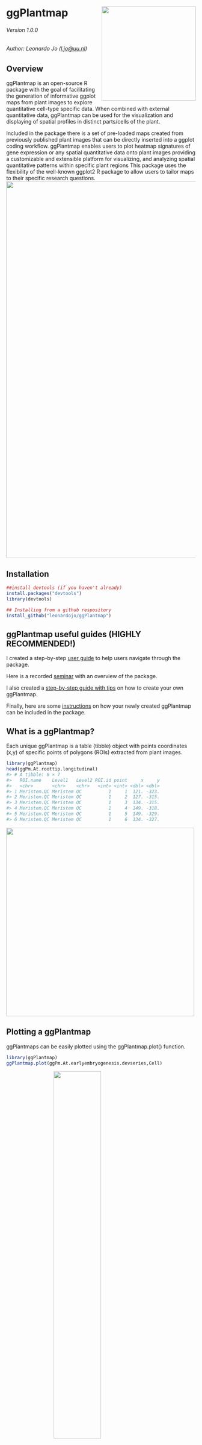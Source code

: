
# ggPlantmap <img src="man/figures/hex.png" align="right" height="250"/>

###### Version 1.0.0

###### Author: Leonardo Jo (<l.jo@uu.nl>)

<!-- badges: start -->
<!-- badges: end -->

## Overview

ggPlantmap is an open-source R package with the goal of facilitating the
generation of informative ggplot maps from plant images to explore
quantitative cell-type specific data. When combined with external
quantitative data, ggPlantmap can be used for the visualization and
displaying of spatial profiles in distinct parts/cells of the plant.

Included in the package there is a set of pre-loaded maps created from
previously published plant images that can be directly inserted into a
ggplot coding workflow. ggPlantmap enables users to plot heatmap
signatures of gene expression or any spatial quantitative data onto
plant images providing a customizable and extensible platform for
visualizing, and analyzing spatial quantitative patterns within specific
plant regions This package uses the flexibility of the well-known
ggplot2 R package to allow users to tailor maps to their specific
research questions.
<img src="man/figures/ggPlantmap.example.jpg" align="center" width="1000"/>

## Installation

``` r
##install devtools (if you haven't already)
install.packages("devtools")
library(devtools)

## Installing from a github respository
install_github("leonardojo/ggPlantmap")
```

## ggPlantmap useful guides (HIGHLY RECOMMENDED!)

I created a step-by-step [user
guide](https://github.com/leonardojo/ggPlantmap/blob/main/ggPlantmap.userguide.md)
to help users navigate through the package.

Here is a recorded
[seminar](https://www.youtube.com/watch?v=TD5m5-CbWTw&t=1402s) with an
overview of the package.

I also created a [step-by-step guide with
tips](https://github.com/leonardojo/ggPlantmap/blob/main/TutorialforXMLfile.pdf)
on how to create your own ggPlantmap.

Finally, here are some
[instructions](https://github.com/leonardojo/ggPlantmap/blob/main/contributetoggPlantmap.md)
on how your newly created ggPlantmap can be included in the package.

## What is a ggPlantmap?

Each unique ggPlantmap is a table (tibble) object with points
coordinates (x,y) of specific points of polygons (ROIs) extracted from
plant images.

``` r
library(ggPlantmap)
head(ggPm.At.roottip.longitudinal)
#> # A tibble: 6 × 7
#>   ROI.name    Level1   Level2 ROI.id point     x     y
#>   <chr>       <chr>    <chr>   <int> <int> <dbl> <dbl>
#> 1 Meristem.QC Meristem QC          1     1  121. -323.
#> 2 Meristem.QC Meristem QC          1     2  127. -315.
#> 3 Meristem.QC Meristem QC          1     3  134. -315.
#> 4 Meristem.QC Meristem QC          1     4  149. -318.
#> 5 Meristem.QC Meristem QC          1     5  149. -329.
#> 6 Meristem.QC Meristem QC          1     6  134. -327.
```

<img src="man/figures/guide/Slide6.JPG" align="center" height="500"/>

## Plotting a ggPlantmap

ggPlantmaps can be easily plotted using the ggPlantmap.plot() function.

``` r
library(ggPlantmap)
ggPlantmap.plot(ggPm.At.earlyembryogenesis.devseries,Cell)
```

<img src="man/figures/README-unnamed-chunk-4-1.png" width="50%" style="display: block; margin: auto;" />

``` r
ggPlantmap.plot(ggPm.At.roottip.longitudinal,Level1)
```

<img src="man/figures/README-unnamed-chunk-4-2.png" width="50%" style="display: block; margin: auto;" />

## Pre-loaded ggPlantmaps

The package contain a series of pre-loaded ggPlantmaps created from
previously published plant images. I hope to update the package with the
contribution of the plant research community.

``` r
library(ggPlantmap)
ggPm.summary
#> # A tibble: 16 × 9
#>    ggPlantmap.name       Species Tissue Type  Description Layers Image.Reference
#>    <chr>                 <chr>   <chr>  <chr> <chr>       <chr>  <chr>          
#>  1 ggPm.At.roottip.cros… Arabid… root   cros… Cross-sect… Cells  https://www.fu…
#>  2 ggPm.At.roottip.long… Arabid… root   long… Longitudin… Cells  https://doi.or…
#>  3 ggPm.At.3weekrosette… Arabid… roset… top … Top view o… Leaves https://doi.or…
#>  4 ggPm.At.leafepidermi… Arabid… leaf … top … Top view o… Cells  https://www.na…
#>  5 ggPm.At.leaf.crossse… Arabid… leaves cros… Cross-sect… Cells  https://doi.or…
#>  6 ggPm.At.seed.devseri… Arabid… seed   deve… Diagram of… Cells… https://doi.or…
#>  7 ggPm.At.earlyembryog… Arabid… embryo deve… Diagram of… Cells… https://doi.or…
#>  8 ggPm.At.shootapex.lo… Arabid… shoot… long… Diagram of… Layer… https://doi.or…
#>  9 ggPm.At.inflorescenc… Arabid… inflo… cros… Cross-sect… Cells  https://academ…
#> 10 ggPm.Sl.root.crossse… Solanu… root   cros… Cross-sect… Cells  https://doi.or…
#> 11 ggPm.At.leaf.topview  Arabid… leaf   top … Top view o… Leaves http://doi.org…
#> 12 ggPm.At.rootelong.lo… Arabid… root … long… Longitudin… Cells  https://doi.or…
#> 13 ggPm.At.rootmatur.cr… Arabid… root … cros… Cross-sect… Cells  https://doi.or…
#> 14 ggPm.At.flower.diagr… Arabid… flower diag… Diagram of… Tissu… Taiz, Lincoln,…
#> 15 ggPm.At.lateralroot.… Arabid… later… deve… Diagram of… Cells… https://doi.or…
#> 16 ggPm.Ms.root.crossse… Medica… root   cros… Cross-sect… Cells  Unpublished    
#> # ℹ 2 more variables: Made.by <chr>, Contact.Info <chr>
```

<img src="man/figures/ggPm.someexamples.jpg" align="center" height="500"/>

## Color mapping

These maps can be easily loaded into a ggplot coding environment and
their color mapping changed based on the distinct layer classification
of each ggPlantmap.

<img src="man/figures/README-unnamed-chunk-6-1.png" width="50%" style="display: block; margin: auto;" />

<img src="man/figures/README-unnamed-chunk-7-1.png" width="50%" style="display: block; margin: auto;" />

## Overlaying external quantitative data into a ggPlantmap

With ggPlantmap you can overlay quantitative data into your ggPlantmap
to visualize it as sort of a heatmap. To do so, you will need another
table that contains quantitative data attributed to your ROIs.
<img src="man/figures/guide/Slide7.JPG" align="center" width="1200"/><br />

This approach can be very helpful for R Shiny app developers to create
web interactive tools to visualize quantitative data in plant cell or
structures.

Some examples of heatmaps generated from available published data:
<img src="man/figures/README-Slide2.PNG" align="center" width="1000"/><br />
<img src="man/figures/README-Slide3.PNG" align="center" width="1000"/><br />

## Is ggPlantmap only usefull for molecular expression data?

Not at all. ggPlantmap can also be used to produce many other type of
plots. Essentially anything that you can trace, you can create! Be
creative! I hope to build a community where people explore the usage of
ggPlantmap for the communication of Plant science.

<img src="man/figures/README-Slide4.PNG" align="center" width="1000"/><br />

## How can I create my own ggPlantmap?

The principle of creating a ggPlantmap is fairly simple. We generate a
list of ROIs (region of interests) in the Icy open-source software
(<https://icy.bioimageanalysis.org/>) from any plant image. These ROIs
are saved as XML files and later be converted into ggPlantmaps with the
XML.to.ggPlantmap() function. [We created step-by-step guide with
tips](https://github.com/leonardojo/ggPlantmap/blob/main/TutorialforXMLfile.pdf)
on how to generate xml images from plant images.

<img src="man/figures/README-Slide1.PNG" align="center" width="800"/>

``` r
new.ggPlantmap <- XML.to.ggPlantmap("data/ggPm.sample.xml")
ggPlantmap.plot(new.ggPlantmap,ROI.name)
```

<img src="man/figures/README-unnamed-chunk-8-1.png" width="50%" />

## Can my ggPlantmap be included in the package?

YES!!! Any Plant map can be included in the package. Here are some
[instructions](https://github.com/leonardojo/ggPlantmap/blob/main/contributetoggPlantmap.md)
on how your newly created ggPlantmap can be included in the package.

If you create one, please email me (<l.jo@uu.nl>) your ggPlantmap as
tab-delimited table and I’ll make sure to include in the package. You
will be credited and your information will be displayed in the summary
file. I really hope this becomes an organic package with the
contribution of the plant research community.

## Acknowledgements

I would like to acknowledge Kaisa Kajala, Lisa Oskam, Monica Garcia
Gomez, Pierre Gautrat and Kyra van der Velde for testing ggPlantmap. I
also would like to acknowledge Andres Romanowski for providing some data
for the initial tests of ggPlantmap.

## How to cite

### Pre-print

(current version) Leonardo Jo, Kaisa Kajala. ggPlantmap: an R package
for creation of informative and quantitative ggplot maps derived from
plant images. bioRxiv 2023.11.30.569429; doi:
<https://doi.org/10.1101/2023.11.30.569429>

(previous version) Leonardo Jo, Kaisa Kajala. ggPlantmap: an R package
for the graphic mapping of plant images. Authorea. September 21, 2023.
DOI: 10.22541/au.169531385.58441696/v1
